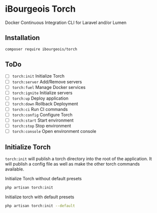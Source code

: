 # iBourgeois Torch

Docker Continuous Integration CLI for Laravel and/or Lumen

## Installation

```bash
composer require ibourgeois/torch
```

## ToDo

- [ ] `torch:init`          Initialize Torch
- [ ] `torch:server`        Add/Remove servers
- [ ] `torch:fuel`          Manage Docker services
- [ ] `torch:ignite`        Initialize servers
- [ ] `torch:up`            Deploy application
- [ ] `torch:down`          Rollback Deployment
- [ ] `torch:ci`            Run CI commands
- [ ] `torch:config`        Configure Torch
- [ ] `torch:start`         Start environment
- [ ] `torch:stop`          Stop environment
- [ ] `torch:console`       Open environment console

## Initialize Torch

`torch:init` will publish a torch directory into the root of the application. It will publish a config file as well as make the other torch commands available.

Initialize Torch without default presets

```bash
php artisan torch:init
```

Initialize torch with default presets

```bash
php artisan torch:init --default
```
